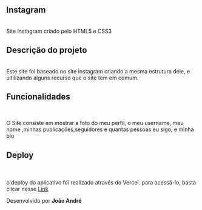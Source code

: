 ## Instagram  ##
<br>
 Site instagram criado pelo HTML5 e CSS3

## Descrição do projeto ##
<br>
Este site foi baseado no site instagram criando a mesma estrutura dele, e ultilizando alguns recurso que o site tem em comum.

## Funcionalidades ##
<br>
<P>O Site consiste em mostrar a foto do meu perfil, o meu username, meu nome ,minhas publicações,seguidores e quantas pessoas eu sigo, e minha bio</P>

## Deploy ##
<br>
<br>
o deploy do aplicativo foi realizado através do Vercel. para acessá-lo, basta clicar nesse <a href=https://vercel.com/jota774s-projects/html-insta/6AoE8Vtz4KC6aYLrgWZfbF6AB6Gq target="_blank"> Link </a>


<br>

Desenvolvido por **João André**
